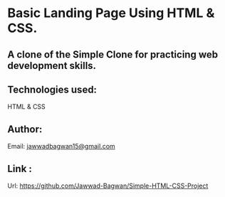 # Basic Landing Page Using HTML & CSS.
## A clone of the Simple Clone for practicing web development skills.
## Technologies used:
  HTML & CSS
## Author:
  Email: jawwadbagwan15@gmail.com
## Link :
  Url: https://github.com/Jawwad-Bagwan/Simple-HTML-CSS-Project
